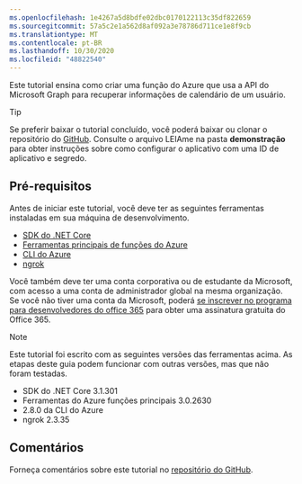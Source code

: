```yaml
---
ms.openlocfilehash: 1e4267a5d8bdfe02dbc0170122113c35df822659
ms.sourcegitcommit: 57a5c2e1a562d8af092a3e78786d711ce1e8f9cb
ms.translationtype: MT
ms.contentlocale: pt-BR
ms.lasthandoff: 10/30/2020
ms.locfileid: "48822540"
---
```

<!-- markdownlint-disable MD002 MD041 -->

Este tutorial ensina como criar uma função do Azure que usa a API do Microsoft Graph para recuperar informações de calendário de um usuário.

> [!TIP]
> Se preferir baixar o tutorial concluído, você poderá baixar ou clonar o repositório do [GitHub](https://github.com/microsoftgraph/msgraph-training-azurefunction-csharp). Consulte o arquivo LEIAme na pasta **demonstração** para obter instruções sobre como configurar o aplicativo com uma ID de aplicativo e segredo.

## <a name="prerequisites"></a>Pré-requisitos

Antes de iniciar este tutorial, você deve ter as seguintes ferramentas instaladas em sua máquina de desenvolvimento.

- [SDK do .NET Core](https://dotnet.microsoft.com/download)
- [Ferramentas principais de funções do Azure](https://docs.microsoft.com/azure/azure-functions/functions-run-local)
- [CLI do Azure](https://docs.microsoft.com/cli/azure/install-azure-cli)
- [ngrok](https://ngrok.com/)

Você também deve ter uma conta corporativa ou de estudante da Microsoft, com acesso a uma conta de administrador global na mesma organização. Se você não tiver uma conta da Microsoft, poderá [se inscrever no programa para desenvolvedores do office 365](https://developer.microsoft.com/office/dev-program) para obter uma assinatura gratuita do Office 365.

> [!NOTE]
> Este tutorial foi escrito com as seguintes versões das ferramentas acima. As etapas deste guia podem funcionar com outras versões, mas que não foram testadas.
>
> - SDK do .NET Core 3.1.301
> - Ferramentas do Azure funções principais 3.0.2630
> - 2.8.0 da CLI do Azure
> - ngrok 2.3.35

## <a name="feedback"></a>Comentários

Forneça comentários sobre este tutorial no [repositório do GitHub](https://github.com/microsoftgraph/msgraph-training-azurefunction-csharp).
